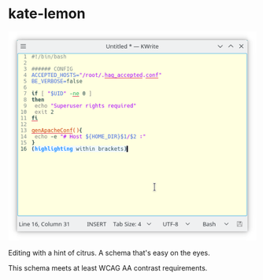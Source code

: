 # kate-lemon

![alt text](https://github.com/nortexoid/kate-lemon/blob/master/Screenshot.png)

Editing with a hint of citrus. A schema that's easy on the eyes.

This schema meets at least WCAG AA contrast requirements.
